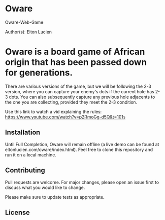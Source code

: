 # Oware
Oware-Web-Game

Author(s): Elton Lucien

# Oware is a board game of African origin that has been passed down for generations.
There are various versions of the game, but we will be following the 2-3 version, where you can capture your enemy's 
dots if the current hole has 2-3 dots.
You can also subsequently capture any previous hole adjacents to the one you are collecting, provided they meet the 2-3
condition.

Use this link to watch a vid explaining the rules: https://www.youtube.com/watch?v=p2RmoGg-d5Q&t=101s


## Installation
Until Full Completion, Oware will remain offline (a live demo can be found at eltonlucien.com/oware/index.html). Feel free to clone this repository and run it on a local machine.

## Contributing
Pull requests are welcome. For major changes, please open an issue first to discuss what you would like to change.

Please make sure to update tests as appropriate.

## License
